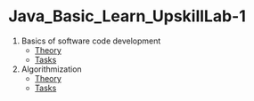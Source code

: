 # Java_Basic_Learn_UpskillLab-1

1. Basics of software code development
    - [Theory](md/module1/Basics%20of%20software%20code%20development.md)
    - [Tasks](md/module1/Tasks.md)
2. Algorithmization
    - [Theory](md/module2/Algorithmization.md)
    - [Tasks](md/module2/Tasks.md)


